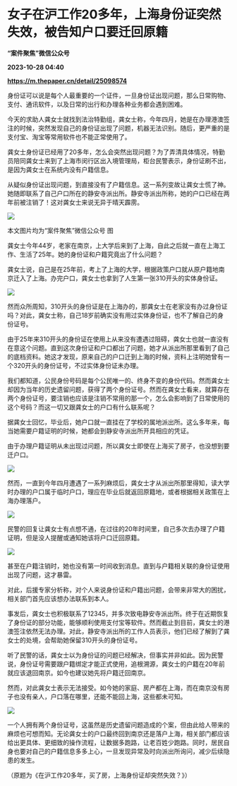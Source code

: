 # 女子在沪工作20多年，上海身份证突然失效，被告知户口要迁回原籍
**“案件聚焦”微信公众号**

**2023-10-28 04:40**

**https://m.thepaper.cn/detail/25098574**

身份证可以说是每个人最重要的一个证件，一旦身份证出现问题，那么日常购物、支付、通讯软件，以及日常的出行和办理各种业务都会遇到困难。

今天的求助人龚女士就找到法治特勤组，龚女士称，今年四月，她是在办理港澳签注的时候，突然发现自己的身份证出现了问题，机器无法识别。随后，更严重的是支付宝、淘宝等常用软件也不能正常使用了。

龚女士身份证已经用了20多年，怎么会突然出现问题？为了弄清具体情况，特勤员陪同龚女士来到了上海市闵行区出入境管理局，柜台民警表示，身份证刷不出，是因为龚女士在系统内没有户籍信息。

从疑似身份证出现问题，到直接没有了户籍信息。这一系列变故让龚女士慌了神。她随即联系了自己户口所在的静安寺派出所。静安寺派出所称，她的户口已经在两年前被注销了！这对龚女士来说无异于晴天霹雳。

![](https://imagecloud.thepaper.cn/thepaper/image/276/28/692.png)

本文图片均为“案件聚焦”微信公众号 图

龚女士今年44岁，老家在南京，上大学后来到了上海，自此之后就一直在上海工作、生活了25年。她的身份证和户籍究竟出了什么问题？

龚女士说，自己是在25年前，考上了上海的大学，根据政策户口就从原户籍地南京迁入了上海。办完户口，龚女士也拿到了人生第一张310开头的实体身份证。

![](https://imagecloud.thepaper.cn/thepaper/image/276/28/693.png)

然而众所周知，310开头的身份证是在上海办的，那龚女士在老家没有办过身份证吗？对此，龚女士称，自己18岁前确实没有用过实体身份证，也不了解自己的身份证号。

由于25年来310开头的身份证在使用上从来没有遭遇过阻碍，龚女士也就一直没有在意这个问题。直到这次身份证和户口都出了问题，她才从派出所那里看到了自己的底档资料。她这才发现，原来自己的户口迁到上海的时候，资料上注明她曾有一个320开头的身份证号，不过实体身份证未办理。

我们都知道，公民身份号码是每个公民唯一的、终身不变的身份代码。然而龚女士却因为当年的历史遗留问题，获得了两个身份证号。然而在龚女士看来，就算存在两个身份证号，要注销也应该是注销不常用的那一个，怎么会影响到了日常使用的这个号码？而这一切又跟龚女士的户口有什么联系呢？

据龚女士回忆，毕业后，她户口就一直挂在了学校的属地派出所。这么多年来，每当她需要户籍证明的时候，她都会到静安寺派出所开具相应的凭证。

由于办理户籍证明从未出现过问题，所以龚女士即使在上海买了房子，也没想到要迁户口。

![](https://imagecloud.thepaper.cn/thepaper/image/276/28/695.png)

然而，一直到今年四月遭遇了一系列麻烦后，龚女士才从派出所那里得知，读大学时办理的户口属于临时户口，理应在毕业后就返回原籍地，或者根据相关政策在上海办理落户。

![](https://imagecloud.thepaper.cn/thepaper/image/276/28/696.png)

民警的回复让龚女士有点想不通，在过往的20年时间里，自己多次去办理了户籍证明，但是没人提醒或通知她该将户口迁回原籍。

![](https://imagecloud.thepaper.cn/thepaper/image/276/28/697.png)

甚至在户籍注销时，她也没有第一时间收到消息。直到与户籍相关联的身份证使用出现了问题，这才暴雷。

对此，后援专家分析称，对个人来说身份证和户籍出问题，会带来非常大的困扰，相关部门首先应该想办法联系到本人。

事发后，龚女士也积极联系了12345，并多次致电静安寺派出所。终于在近期恢复了身份证的部分功能，能够顺利使用支付宝等软件。然而截止到目前，龚女士的港澳签注依然无法办理。对此，静安寺派出所的工作人员表示，他们已经了解到了龚女士的处境，会帮助她保留310开头的身份证号。

听了民警的话，龚女士以为身份证的问题已经解决，但事实并非如此。因为民警说，身份证号需要跟户籍绑定才能正式使用，追根溯源，龚女士的户籍在20年前就应该退回南京。如今也建议她先将户籍迁回南京。

然而，对此龚女士表示无法接受。如今她的家庭、房产都在上海，而在南京没有房子也没有亲人，户口落在哪里，还能不能回上海，这些都未可知。

![](https://imagecloud.thepaper.cn/thepaper/image/276/28/698.png)

一个人拥有两个身份证号，这虽然是历史遗留问题造成的个案，但由此给人带来的麻烦也可想而知。无论龚女士的户口最终回到南京还是落户上海，相关部门都应该给出更具体、更细致的操作流程，让数据多跑路，让老百姓少跑路。同时，居民自身也要对自己的户籍信息多多上心，一旦发现异常及时向派出所询问，减少后续隐患的发生。

（原题为《在沪工作20多年，买了房，上海身份证却突然失效？》）